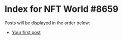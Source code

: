 # Index for NFT World #8659
Posts will be displayed in the order below:

- [Your first post](./001-first.md)

